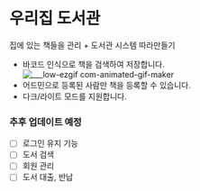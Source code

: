 # 우리집 도서관
집에 있는 책들을 관리 + 도서관 시스템 따라만들기

- 바코드 인식으로 책을 검색하여 저장합니다.
  ![___low-ezgif com-animated-gif-maker](https://github.com/kimdoyeonn/my-library/assets/53068706/8ae9a534-0421-4c6f-b65c-9b1bb20dc049)
- 어드민으로 등록된 사람만 책을 등록할 수 있습니다.
- 다크/라이트 모드를 지원합니다.


### 추후 업데이트 예정
- [ ] 로그인 유지 기능
- [ ] 도서 검색
- [ ] 회원 관리
- [ ] 도서 대출, 반납

